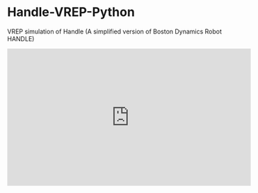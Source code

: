 # Handle-VREP-Python
VREP simulation of Handle (A simplified version of Boston Dynamics Robot HANDLE)

<iframe width="560" height="315" src="https://www.youtube.com/embed/fmG_L_tRgvw" frameborder="0" allow="accelerometer; autoplay; encrypted-media; gyroscope; picture-in-picture" allowfullscreen></iframe>
